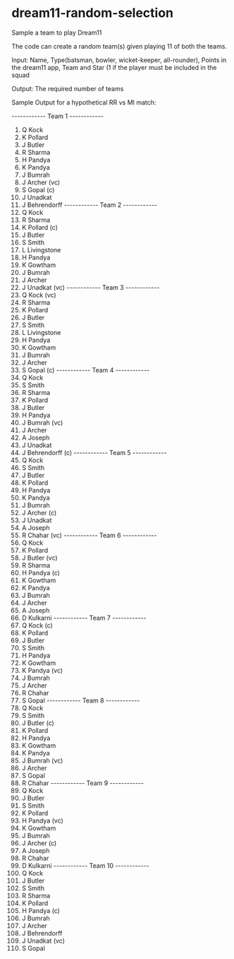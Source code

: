 # dream11-random-selection
Sample a team to play Dream11

The code can create a random team(s) given playing 11 of both the teams.

Input: Name, Type(batsman, bowler, wicket-keeper, all-rounder), Points in the dream11 app, Team and Star (1 if the player must be included in the squad

Output: The required number of teams

Sample Output for a hypothetical RR vs MI match:

------------ Team 1 ------------
1. Q Kock
2. K Pollard
3. J Butler
4. R Sharma
5. H Pandya
6. K Pandya
7. J Bumrah
8. J Archer (vc)
9. S Gopal (c)
10. J Unadkat
11. J Behrendorff
------------ Team 2 ------------
1. Q Kock
2. R Sharma
3. K Pollard (c)
4. J Butler
5. S Smith
6. L Livingstone
7. H Pandya
8. K Gowtham
9. J Bumrah
10. J Archer
11. J Unadkat (vc)
------------ Team 3 ------------
1. Q Kock (vc)
2. R Sharma
3. K Pollard
4. J Butler
5. S Smith
6. L Livingstone
7. H Pandya
8. K Gowtham
9. J Bumrah
10. J Archer
11. S Gopal (c)
------------ Team 4 ------------
1. Q Kock
2. S Smith
3. R Sharma
4. K Pollard
5. J Butler
6. H Pandya
7. J Bumrah (vc)
8. J Archer
9. A Joseph
10. J Unadkat
11. J Behrendorff (c)
------------ Team 5 ------------
1. Q Kock
2. S Smith
3. J Butler
4. K Pollard
5. H Pandya
6. K Pandya
7. J Bumrah
8. J Archer (c)
9. J Unadkat
10. A Joseph
11. R Chahar (vc)
------------ Team 6 ------------
1. Q Kock
2. K Pollard
3. J Butler (vc)
4. R Sharma
5. H Pandya (c)
6. K Gowtham
7. K Pandya
8. J Bumrah
9. J Archer
10. A Joseph
11. D Kulkarni
------------ Team 7 ------------
1. Q Kock (c)
2. K Pollard
3. J Butler
4. S Smith
5. H Pandya
6. K Gowtham
7. K Pandya (vc)
8. J Bumrah
9. J Archer
10. R Chahar
11. S Gopal
------------ Team 8 ------------
1. Q Kock
2. S Smith
3. J Butler (c)
4. K Pollard
5. H Pandya
6. K Gowtham
7. K Pandya
8. J Bumrah (vc)
9. J Archer
10. S Gopal
11. R Chahar
------------ Team 9 ------------
1. Q Kock
2. J Butler
3. S Smith
4. K Pollard
5. H Pandya (vc)
6. K Gowtham
7. J Bumrah
8. J Archer (c)
9. A Joseph
10. R Chahar
11. D Kulkarni
------------ Team 10 ------------
1. Q Kock
2. J Butler
3. S Smith
4. R Sharma
5. K Pollard
6. H Pandya (c)
7. J Bumrah
8. J Archer
9. J Behrendorff
10. J Unadkat (vc)
11. S Gopal
